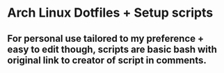 # Arch Linux Dotfiles + Setup scripts

## For personal use tailored to my preference + easy to edit though, scripts are basic bash with original link to creator of script in comments.
